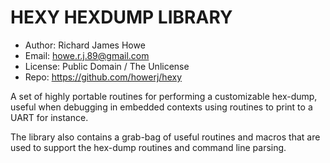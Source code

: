 # HEXY HEXDUMP LIBRARY

* Author: Richard James Howe
* Email: howe.r.j.89@gmail.com
* License: Public Domain / The Unlicense
* Repo: https://github.com/howerj/hexy

A set of highly portable routines for performing a customizable hex-dump, useful
when debugging in embedded contexts using routines to print to a UART for instance.

The library also contains a grab-bag of useful routines and macros that are
used to support the hex-dump routines and command line parsing.

